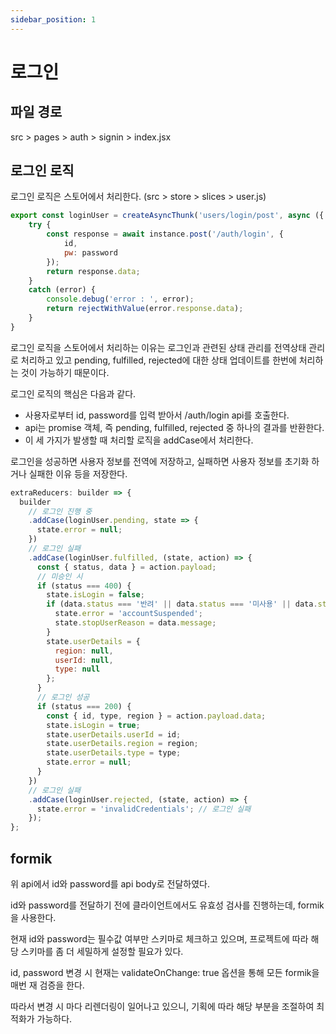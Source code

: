 ```yaml
---
sidebar_position: 1
---
```


# 로그인

## 파일 경로

src > pages > auth > signin > index.jsx

## 로그인 로직

로그인 로직은 스토어에서 처리한다. (src > store > slices > user.js)

```js
export const loginUser = createAsyncThunk('users/login/post', async ({ id, password }, { rejectWithValue }) => {
    try {
        const response = await instance.post('/auth/login', {
            id,
            pw: password
        });
        return response.data;
    }
    catch (error) {
        console.debug('error : ', error);
        return rejectWithValue(error.response.data);
    }
}
```

로그인 로직을 스토어에서 처리하는 이유는 로그인과 관련된 상태 관리를 전역상태 관리로 처리하고 있고 pending, fulfilled, rejected에 대한 상태 업데이트를 한번에 처리하는 것이 가능하기 때문이다.

로그인 로직의 핵심은 다음과 같다.

- 사용자로부터 id, password를 입력 받아서 /auth/login api를 호출한다.
- api는 promise 객체, 즉 pending, fulfilled, rejected 중 하나의 결과를 반환한다.
- 이 세 가지가 발생할 때 처리할 로직을 addCase에서 처리한다.

로그인을 성공하면 사용자 정보를 전역에 저장하고, 실패하면 사용자 정보를 초기화 하거나 실패한 이유 등을 저장한다.

```js
extraReducers: builder => {
  builder
    // 로그인 진행 중
    .addCase(loginUser.pending, state => {
      state.error = null;
    })
    // 로그인 실패
    .addCase(loginUser.fulfilled, (state, action) => {
      const { status, data } = action.payload;
      // 미승인 시
      if (status === 400) {
        state.isLogin = false;
        if (data.status === '반려' || data.status === '미사용' || data.status === '사용불가') {
          state.error = 'accountSuspended';
          state.stopUserReason = data.message;
        }
        state.userDetails = {
          region: null,
          userId: null,
          type: null
        };
      }
      // 로그인 성공
      if (status === 200) {
        const { id, type, region } = action.payload.data;
        state.isLogin = true;
        state.userDetails.userId = id;
        state.userDetails.region = region;
        state.userDetails.type = type;
        state.error = null;
      }
    })
    // 로그인 실패
    .addCase(loginUser.rejected, (state, action) => {
      state.error = 'invalidCredentials'; // 로그인 실패
    });
};
```

## formik

위 api에서 id와 password를 api body로 전달하였다.

id와 password를 전달하기 전에 클라이언트에서도 유효성 검사를 진행하는데, formik을 사용한다.

현재 id와 password는 필수값 여부만 스키마로 체크하고 있으며, 프로젝트에 따라 해당 스키마를 좀 더 세밀하게 설정할 필요가 있다.

id, password 변경 시 현재는 validateOnChange: true 옵션을 통해 모든 formik을 매번 재 검증을 한다.

따라서 변경 시 마다 리렌더링이 일어나고 있으니, 기획에 따라 해당 부분을 조절하여 최적화가 가능하다.
